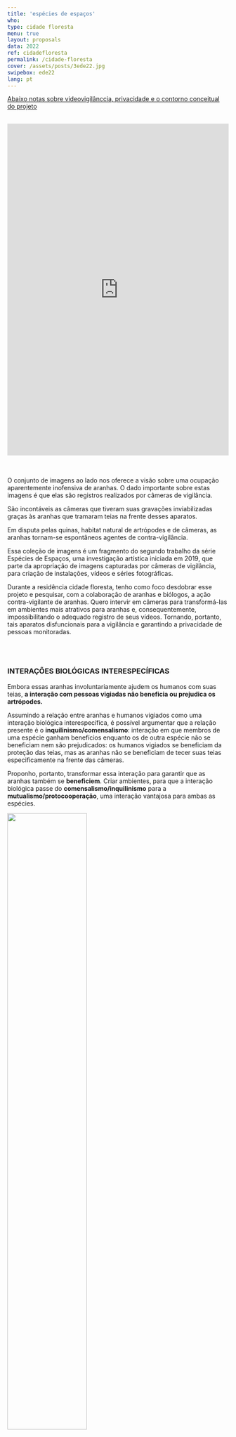 ```yaml
---
title: 'espécies de espaços'
who: 
type: cidade floresta
menu: true
layout: proposals
data: 2022
ref: cidadefloresta
permalink: /cidade-floresta
cover: /assets/posts/3ede22.jpg
swipebox: ede22
lang: pt
---
```


<a href="#notas">Abaixo notas sobre videovigilânccia, privacidade e o contorno conceitual do projeto</a>

<br>
<div class="row">
    <div class="column">
        <div style="padding:150% 0 0 0;position:relative;"><iframe src="https://player.vimeo.com/video/689833349#t=48m44s?h=9e075bf729&amp;badge=0&amp;autopause=0&amp;player_id=0&amp;app_id=58479" frameborder="0" allow="autoplay; fullscreen; picture-in-picture" allowfullscreen style="position:absolute;top:0;left:0;width:100%;height:100%;" title="esp&amp;eacute;cies de espa&amp;ccedil;os II | algumas coletas de 2021"></iframe></div>
        <script src="https://player.vimeo.com/api/player.js"></script>
    </div>
        <div class="column">
        <br><br><p>O conjunto de imagens ao lado nos oferece a visão sobre uma ocupação aparentemente inofensiva de aranhas. O dado importante sobre estas imagens é que elas são registros realizados por câmeras de vigilância. </p>
        <p>São incontáveis as câmeras que tiveram suas gravações inviabilizadas graças às aranhas que tramaram teias na frente desses aparatos.</p>
        <p>Em disputa pelas quinas, habitat natural de artrópodes e de câmeras, as aranhas  tornam-se espontâneos agentes de contra-vigilância.</p>
        <p>Essa coleção de imagens é um fragmento do segundo trabalho da série Espécies de Espaços, uma investigação artística iniciada em 2019, que parte da apropriação de imagens capturadas por câmeras de vigilância, para criação de instalações, vídeos e séries fotográficas.</p>
        <p>Durante a residência cidade floresta, tenho como foco desdobrar esse projeto e pesquisar, com a colaboração de aranhas e biólogos, a ação contra-vigilante de aranhas. Quero intervir em câmeras para transformá-las em ambientes mais atrativos para aranhas e, consequentemente, impossibilitando o adequado registro de seus vídeos. Tornando, portanto, tais aparatos disfuncionais para a vigilância e garantindo a privacidade de pessoas monitoradas.</p>
        </div>
    </div>
<br><br>


### INTERAÇÕES BIOLÓGICAS INTERESPECÍFICAS

Embora essas aranhas involuntariamente ajudem os humanos com suas teias, **a interação com pessoas vigiadas não beneficia ou prejudica os artrópodes.** 

Assumindo a relação entre aranhas e humanos vigiados como uma interação biológica interespecífica, é possível argumentar que a relação presente é o **inquilinismo/comensalismo**: interação em que membros de uma espécie ganham benefícios enquanto os de outra espécie não se beneficiam nem são prejudicados: os humanos  vigiados se beneficiam da proteção das teias, mas as aranhas 
não se beneficiam de tecer suas teias especificamente na frente das câmeras.

Proponho, portanto, transformar essa interação para garantir que as aranhas também se **beneficiem**. Criar ambientes, para que a interação biológica passe do **comensalismo/inquilinismo** para a **mutualismo/protocooperação**, uma interação vantajosa para ambas as espécies.
<div><img src="../assets/posts/tabela_ede2.png" style="border:0px; width:60%"></div>
Nas etapas a seguir, proponho algumas ações que visam reconfigurar essa interação biológica para que as aranhas também se beneficiem da construção de suas teias em frente às câmeras. 

Algumas etapas já estão em andamento mas devem seguir em desenvolvimento durante a residência e mentoria das cientistas da participantes da **cidade floresta** .

<br>
<div class="row">
    <div class="column">
      <b>1. Constante monitoramento de câmaras online</b> 
      <p>Gravação de teias e sua construção. Desde que iniciei esse projeto, em 2019, sigo  coletando videos de aranhas tecendo teias em frente a circuitos de videovigilância. A partir de agora, terei como foco a coleta de imagens de câmeras instaladas no <b>Rio de Janeiro</b>.</p>
      <br><br><br><img src="../assets/posts/mosca.jpg" style="border:0px; width:100%">
    </div>
    <div class="column">
      <img src="../assets/posts/web_identification.jpg" style="border:0px">
      <br><br>
      <b>2. Identificação de espécies</b>
      <p>Para as primeiras espécies identificadas, contei com a colaboração dos biólogos e aracnólogos Pedro Martins e Alexandre Stamato Michelotto. O reconhecimento de espécies é realizado partindo do estudo comportamental, localização geográfica das câmeras (encontradas através do número IP usado para acessá-las) e padronagem de teias. Os aracnídeos já identificados, são em grande parte aranhas sinantrópicas, que vivem em meio urbano, pertencentes às famílias Araneidae, Theridiidae e Uloboridae, que fazem teias suspensas orbiculares - representadas ao lado.</p>
      <p>Apesar de estar em andamento essa é uma etapa da pesquisa que deverá seguir em desenvolvimento durante a residência e, se possível, contar com a colaboração de outros biólogos familiarizados com os artrópodes dessa região.</p>
      <br>
    </div>
</div>
**3. Interferências** 
<p>Igualmente com a colaboração de biólogos e aracnólogos, durante a residência quero pesquisar possíveis interferências nas câmeras que poderiam beneficiar e atrair aranhas. </p>
<p>A pesquisa será iniciada fazendo um levantamento de espécies mais frequentes na região e, a partir de seus hábitos e características, criar estratégias para aproximação. 
As aranhas também poderiam ser atraídas indiretamente, ao fazer intervenções que tenham como foco atrair primeiro suas presas, criando um ambiente propício e vantajoso para que as elas se instalem. 
Cito algumas possibilidades ou pontos de partida:
* Criar um perfume de odores ou feromônios para atrair aranhas ou insetos que compõem a dieta dos aracnídeos.
* Instalar luzes leds com frequências/cores atrativas; 
* Alterar a temperatura também através do uso de luz infravermelho (fora do espectro visível para humanos);
É importante que as câmeras sigam funcionando mesmo após as intervenções. Busco, por tanto, alterações discretas ou invisíveis que não danifiquem os aparatos.</p>
<div class="row">
    <div class="column">
      <img src="../assets/posts/web_spray_1.png" style="border:0px">
    </div>
    <div class="column">
      <img src="../assets/posts/web_spray_2.png" style="border:0px">
    </div>
    <div class="column">
      <img src="../assets/posts/web_spray_3.png" style="border:0px">
    </div>
</div>

**4. Testes e validação** 

Aplicação experimental para avaliação de eficácia das interferências para atrair insetos e aranhas.

<br>
**5. Localização**

Buscar, online, mais câmeras com livre acesso no Rio de Janeiro e determinar a localização geográfica delas a partir da imagem captada (ruas, paisagens) e do cruzamento de informações de acesso (nº de IP).

<br>
**6. Intervenção em câmeras previamente instaladas na cidade e  gravação** 

Registrar a chegada dos insetos e aranhas, atraídas por essas câmeras.

<br>


---


<br>

## APRESENTAÇÃO

No primeiro momento desse projeto, durante a residência do Bolsa Pampulha de 2019, a pesquisa foi [apresentada](../en/especies-de-espacos-2){:target="_blank"} no Museu de Are da Pampulha – BH – MG,  como uma série de frames impressos em vidro (imagens abaixo).

Para essa etapa proponho apresentar, pela primeira vez, no formato de vídeo multicanal, com dezenas de gravações de teias de aranhas sendo tecidas. Os vídeos podem serão apresentados em TV’s, projetor ou pequenas telas dispostas em um grid. Também gostaria de oferecer aos visitantes ou participantes da apresentação, um kit com amostras dos produtos e ferramentas usadas para intervir nas câmeras.

Neste [link](https://vimeo.com/showcase/6270742){:target="_blank"} apresento exemplo de vídeos já coletados.

<br>
<div class="row">
    <div class="column">
      <img src="../assets/posts/0Aede2.jpg" class="img-border">
    </div>
    <div class="column">
        <div class="video-wrapper-side video-wrapper-16x9">
            <img src="../assets/posts/0Cede2.jpg" class="img-border">
        </div>
    </div>
</div>
  
<br>

---

<br><br>

<div id="notas"></div>
## NOTAS SOBRE VIDEOVIGILÂNCIA E PRIVACIDADE


Espécies de Espaços é uma investigação artística iniciada em 2019, que parte da apropriação de imagens capturadas por câmeras de vigilância, para criação de instalações, vídeos e séries fotográficas. O 4º trabalho dessa série, é a proposta que apresento para esse edital. 

O título desse trabalho é uma referência direta ao livro de Georges Perec, <b><i>Espéces d'Espaces</i></b>, em que ele, na tentativa de ler os lugares que permeiam seu cotidiano, descreve os espaços onde vive. Afinal, <b><i>"viver é passar de um espaço ao outro tentado, ao máximo, não esbarrar"</i></b>.

O arquivo de imagens gerados por câmeras de vigilância, tem proporções incomensuráveis e guarda vídeos que não são feitos para a apreciação pública. No entanto, esse trabalho reconhece o potencial poético desses registros, que estão também impregnados de fortes características do nosso tempo e assim consolidam um testemunho relevante para a construção da narrativa de nossa história presente.

Importante destacar que **teia**, em inglês **web** é também a palavra usada para nomear a grande rede que nos conecta globalmente: a world wide web. Todas as imagens que coleto estão disponíveis na internet. Tenho acesso a elas utilizando senhas padrão estabelecidas pelos fabricantes dessas câmaras, que muitas vezes, por negligência de seus usuários, nunca foram alteradas e, em geral, são muito simples como  “12345”).

Nas últimas décadas, com o advento da eletrônica digital, sua disseminação e monopólio por grandes empresas com duvidosos interesses político-sociais-financeiros, levou à sua utilização como instrumento de submissão e aprisionamento da sociedade. Novos padrões de consumo foram impostos, ditados por um tempo acelerado de atualizações constantes e rápida obsolescência. Paralelamente, nossa dependência a essas tecnologias se agrava, alienando-nos e nos adestrando na técnica e na criação. 

A videovigilância, sendo um recurso tecnológico de controle social, está intrinsecamente associada a esse contexto. Vigilância, essa, agravada diante das recentes medidas de controle tomadas por governos, sob a justificativa de contenção da pandemia. Considerando sua crescente expansão, em termos de alcance social e de novas funcionalidades a ela associadas, se torna urgente um recuo “tecnocrítico”. 

O que significa ver e ser visto considerando a notável a penetração da videovigilância no nosso cotidiano? Como compreender esse novo desenho de fronteiras entre o público e o privado? E, por último, como garantir o direito à proteção de imagens e dados em uma sociedade ao mesmo tempo dependente dessas tecnologias e por elas alienada ?

Essas são indagações que provocam não somente essa pesquisa como também outros de meus projetos que trazem também uma reflexão sobre algumas disfuncionalidades da hiper-vigiada sociedade em que vivemos.

Busco, também, com essa pesquisa, interpretar pelo viés da ecologia, a interação entre corpos físicos (aranhas), corpos tecnológicos (câmeras) e corpos culturais (vigilância). 

<br>

---

<br><br>

## REFERÊNCIAS

* Fritz Vollrath and Paul Selden - The Role of Behavior in the Evolution of Spiders, Silks, and Webs - 2007

* Blackledgea,1, Nikolaj Scharffb, Jonathan A. Coddingtonc, Tamas Szu ̈ tsb, John W. Wenzeld, Cheryl Y. Hayashie, and Ingi Agnarssona - Reconstructing web evolution and spider diversification in the molecular era Todd A. - 2009

* Witzany, G. (2000) Life: The Communicative Structure. Norderstedt, Libri.

* Bruno, Fernanda – Máquinas de ver, modos de ser: Vigilância, tecnologia e subjetividade – 2013

<br>
